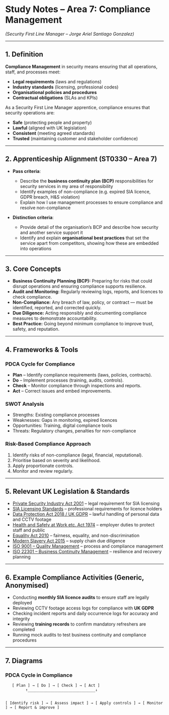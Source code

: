 # Study Notes – Area 7: Compliance Management  
*(Security First Line Manager – Jorge Ariel Santiago Gonzalez)*  

---

## 1. Definition  

**Compliance Management** in security means ensuring that all operations, staff, and processes meet:  
- **Legal requirements** (laws and regulations)  
- **Industry standards** (licensing, professional codes)  
- **Organisational policies and procedures**  
- **Contractual obligations** (SLAs and KPIs)  

As a Security First Line Manager apprentice, compliance ensures that security operations are:  
- **Safe** (protecting people and property)  
- **Lawful** (aligned with UK legislation)  
- **Consistent** (meeting agreed standards)  
- **Trusted** (maintaining customer and stakeholder confidence)  

---

## 2. Apprenticeship Alignment (ST0330 – Area 7)  

- **Pass criteria**:  
  - Describe the **business continuity plan (BCP)** responsibilities for security services in my area of responsibility  
  - Identify examples of non-compliance (e.g. expired SIA licence, GDPR breach, H&S violation)  
  - Explain how I use management processes to ensure compliance and resolve non-compliance  

- **Distinction criteria**:  
  - Provide detail of the organisation’s BCP and describe how security and another service support it  
  - Identify and explain **organisational best practices** that set the service apart from competitors, showing how these are embedded into operations  

---

## 3. Core Concepts  

- **Business Continuity Planning (BCP):** Preparing for risks that could disrupt operations and ensuring compliance supports resilience.  
- **Audit and Monitoring:** Regularly reviewing logs, reports, and licences to check compliance.  
- **Non-Compliance:** Any breach of law, policy, or contract — must be identified, reported, and corrected quickly.  
- **Due Diligence:** Acting responsibly and documenting compliance measures to demonstrate accountability.  
- **Best Practice:** Going beyond minimum compliance to improve trust, safety, and reputation.  

---

## 4. Frameworks & Tools  

### PDCA Cycle for Compliance  
- **Plan** – Identify compliance requirements (laws, policies, contracts).  
- **Do** – Implement processes (training, audits, controls).  
- **Check** – Monitor compliance through inspections and reports.  
- **Act** – Correct issues and embed improvements.  

### SWOT Analysis  
- Strengths: Existing compliance processes  
- Weaknesses: Gaps in monitoring, expired licences  
- Opportunities: Training, digital compliance tools  
- Threats: Regulatory changes, penalties for non-compliance  

### Risk-Based Compliance Approach  
1. Identify risks of non-compliance (legal, financial, reputational).  
2. Prioritise based on severity and likelihood.  
3. Apply proportionate controls.  
4. Monitor and review regularly.  

---

## 5. Relevant UK Legislation & Standards  

- [Private Security Industry Act 2001](https://www.legislation.gov.uk/ukpga/2001/12/contents) – legal requirement for SIA licensing  
- [SIA Licensing Standards](https://www.sia.homeoffice.gov.uk/Pages/licensing.aspx) – professional requirements for licence holders  
- [Data Protection Act 2018 / UK GDPR](https://ico.org.uk/for-organisations/uk-gdpr-guidance-and-resources/) – lawful handling of personal data and CCTV footage  
- [Health and Safety at Work etc. Act 1974](https://www.hse.gov.uk/legislation/hswa.htm) – employer duties to protect staff and public  
- [Equality Act 2010](https://www.legislation.gov.uk/ukpga/2010/15/contents) – fairness, equality, and non-discrimination  
- [Modern Slavery Act 2015](https://www.legislation.gov.uk/ukpga/2015/30/contents) – supply chain due diligence  
- [ISO 9001 – Quality Management](https://www.iso.org/iso-9001-quality-management.html) – process and compliance management  
- [ISO 22301 – Business Continuity Management](https://www.iso.org/standard/75106.html) – resilience and recovery planning  

---

## 6. Example Compliance Activities (Generic, Anonymised)  

- Conducting **monthly SIA licence audits** to ensure staff are legally deployed  
- Reviewing CCTV footage access logs for compliance with **UK GDPR**  
- Checking incident reports and daily occurrence logs for accuracy and integrity  
- Reviewing **training records** to confirm mandatory refreshers are completed  
- Running mock audits to test business continuity and compliance procedures  

---

## 7. Diagrams  

### PDCA Cycle in Compliance  

```text
   [ Plan ] → [ Do ] → [ Check ] → [ Act ]
         ↑______________________________↓


[ Identify risk ] → [ Assess impact ] → [ Apply controls ] → [ Monitor ] → [ Report & improve ]
